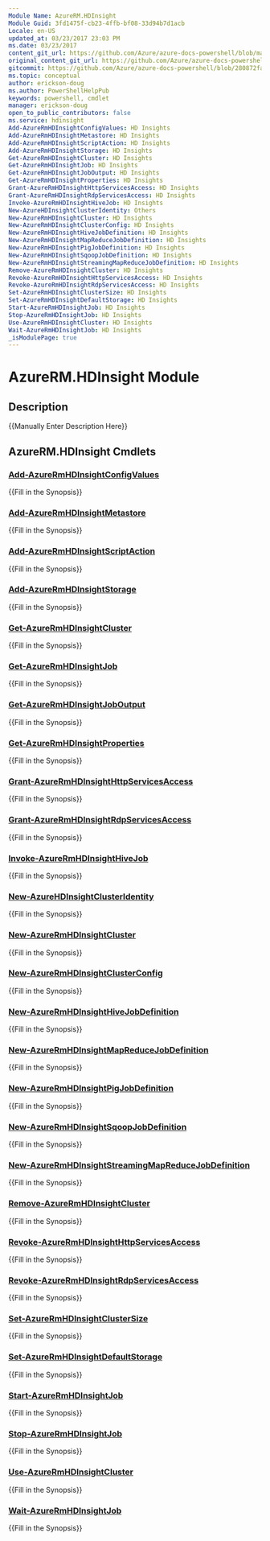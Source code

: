 ```yaml
---
Module Name: AzureRM.HDInsight
Module Guid: 3fd1475f-cb23-4ffb-bf08-33d94b7d1acb
Locale: en-US
updated_at: 03/23/2017 23:03 PM
ms.date: 03/23/2017
content_git_url: https://github.com/Azure/azure-docs-powershell/blob/master/azureps-cmdlets-docs/ResourceManager/AzureRM.HDInsight/v1.0.5.3/AzureRM.HDInsight.md
original_content_git_url: https://github.com/Azure/azure-docs-powershell/blob/master/azureps-cmdlets-docs/ResourceManager/AzureRM.HDInsight/v1.0.5.3/AzureRM.HDInsight.md
gitcommit: https://github.com/Azure/azure-docs-powershell/blob/280872fa529e03be2466fa2252957a2060a9dfe4
ms.topic: conceptual
author: erickson-doug
ms.author: PowerShellHelpPub
keywords: powershell, cmdlet
manager: erickson-doug
open_to_public_contributors: false
ms.service: hdinsight
Add-AzureRmHDInsightConfigValues: HD Insights
Add-AzureRmHDInsightMetastore: HD Insights
Add-AzureRmHDInsightScriptAction: HD Insights
Add-AzureRmHDInsightStorage: HD Insights
Get-AzureRmHDInsightCluster: HD Insights
Get-AzureRmHDInsightJob: HD Insights
Get-AzureRmHDInsightJobOutput: HD Insights
Get-AzureRmHDInsightProperties: HD Insights
Grant-AzureRmHDInsightHttpServicesAccess: HD Insights
Grant-AzureRmHDInsightRdpServicesAccess: HD Insights
Invoke-AzureRmHDInsightHiveJob: HD Insights
New-AzureHDInsightClusterIdentity: Others
New-AzureRmHDInsightCluster: HD Insights
New-AzureRmHDInsightClusterConfig: HD Insights
New-AzureRmHDInsightHiveJobDefinition: HD Insights
New-AzureRmHDInsightMapReduceJobDefinition: HD Insights
New-AzureRmHDInsightPigJobDefinition: HD Insights
New-AzureRmHDInsightSqoopJobDefinition: HD Insights
New-AzureRmHDInsightStreamingMapReduceJobDefinition: HD Insights
Remove-AzureRmHDInsightCluster: HD Insights
Revoke-AzureRmHDInsightHttpServicesAccess: HD Insights
Revoke-AzureRmHDInsightRdpServicesAccess: HD Insights
Set-AzureRmHDInsightClusterSize: HD Insights
Set-AzureRmHDInsightDefaultStorage: HD Insights
Start-AzureRmHDInsightJob: HD Insights
Stop-AzureRmHDInsightJob: HD Insights
Use-AzureRmHDInsightCluster: HD Insights
Wait-AzureRmHDInsightJob: HD Insights
_isModulePage: true
---
```


# AzureRM.HDInsight Module
## Description
{{Manually Enter Description Here}}

## AzureRM.HDInsight Cmdlets
### [Add-AzureRmHDInsightConfigValues](Add-AzureRmHDInsightConfigValues.md)
{{Fill in the Synopsis}}

### [Add-AzureRmHDInsightMetastore](Add-AzureRmHDInsightMetastore.md)
{{Fill in the Synopsis}}

### [Add-AzureRmHDInsightScriptAction](Add-AzureRmHDInsightScriptAction.md)
{{Fill in the Synopsis}}

### [Add-AzureRmHDInsightStorage](Add-AzureRmHDInsightStorage.md)
{{Fill in the Synopsis}}

### [Get-AzureRmHDInsightCluster](Get-AzureRmHDInsightCluster.md)
{{Fill in the Synopsis}}

### [Get-AzureRmHDInsightJob](Get-AzureRmHDInsightJob.md)
{{Fill in the Synopsis}}

### [Get-AzureRmHDInsightJobOutput](Get-AzureRmHDInsightJobOutput.md)
{{Fill in the Synopsis}}

### [Get-AzureRmHDInsightProperties](Get-AzureRmHDInsightProperties.md)
{{Fill in the Synopsis}}

### [Grant-AzureRmHDInsightHttpServicesAccess](Grant-AzureRmHDInsightHttpServicesAccess.md)
{{Fill in the Synopsis}}

### [Grant-AzureRmHDInsightRdpServicesAccess](Grant-AzureRmHDInsightRdpServicesAccess.md)
{{Fill in the Synopsis}}

### [Invoke-AzureRmHDInsightHiveJob](Invoke-AzureRmHDInsightHiveJob.md)
{{Fill in the Synopsis}}

### [New-AzureHDInsightClusterIdentity](New-AzureHDInsightClusterIdentity.md)
{{Fill in the Synopsis}}

### [New-AzureRmHDInsightCluster](New-AzureRmHDInsightCluster.md)
{{Fill in the Synopsis}}

### [New-AzureRmHDInsightClusterConfig](New-AzureRmHDInsightClusterConfig.md)
{{Fill in the Synopsis}}

### [New-AzureRmHDInsightHiveJobDefinition](New-AzureRmHDInsightHiveJobDefinition.md)
{{Fill in the Synopsis}}

### [New-AzureRmHDInsightMapReduceJobDefinition](New-AzureRmHDInsightMapReduceJobDefinition.md)
{{Fill in the Synopsis}}

### [New-AzureRmHDInsightPigJobDefinition](New-AzureRmHDInsightPigJobDefinition.md)
{{Fill in the Synopsis}}

### [New-AzureRmHDInsightSqoopJobDefinition](New-AzureRmHDInsightSqoopJobDefinition.md)
{{Fill in the Synopsis}}

### [New-AzureRmHDInsightStreamingMapReduceJobDefinition](New-AzureRmHDInsightStreamingMapReduceJobDefinition.md)
{{Fill in the Synopsis}}

### [Remove-AzureRmHDInsightCluster](Remove-AzureRmHDInsightCluster.md)
{{Fill in the Synopsis}}

### [Revoke-AzureRmHDInsightHttpServicesAccess](Revoke-AzureRmHDInsightHttpServicesAccess.md)
{{Fill in the Synopsis}}

### [Revoke-AzureRmHDInsightRdpServicesAccess](Revoke-AzureRmHDInsightRdpServicesAccess.md)
{{Fill in the Synopsis}}

### [Set-AzureRmHDInsightClusterSize](Set-AzureRmHDInsightClusterSize.md)
{{Fill in the Synopsis}}

### [Set-AzureRmHDInsightDefaultStorage](Set-AzureRmHDInsightDefaultStorage.md)
{{Fill in the Synopsis}}

### [Start-AzureRmHDInsightJob](Start-AzureRmHDInsightJob.md)
{{Fill in the Synopsis}}

### [Stop-AzureRmHDInsightJob](Stop-AzureRmHDInsightJob.md)
{{Fill in the Synopsis}}

### [Use-AzureRmHDInsightCluster](Use-AzureRmHDInsightCluster.md)
{{Fill in the Synopsis}}

### [Wait-AzureRmHDInsightJob](Wait-AzureRmHDInsightJob.md)
{{Fill in the Synopsis}}

